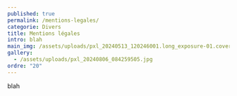 ```yaml
---
published: true
permalink: /mentions-legales/
categorie: Divers
title: Mentions légales
intro: blah
main_img: /assets/uploads/pxl_20240513_120246001.long_exposure-01.cover-sd.jpg
gallery:
  - /assets/uploads/pxl_20240806_084259505.jpg
ordre: "20"
---
```

blah
